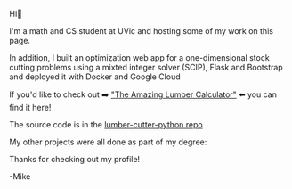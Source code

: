 Hi👋

I'm a math and CS student at UVic and hosting some of my work on this page. 

In addition, I built an optimization web app for a one-dimensional stock cutting problems using a mixted integer solver (SCIP), Flask and Bootstrap and deployed it with Docker and Google Cloud 

If you'd like to check out :arrow_right: ["The Amazing Lumber Calculator"](https://lumber-calculator-python-kmrqin4jgq-uc.a.run.app/calc) :arrow_left:  you can find it here! 

The source code is in the [lumber-cutter-python repo](https://github.com/mjshehan/lumber-calculator-python)

My other projects were all done as part of my degree:


Thanks for checking out my profile!

-Mike


<!---
mjshehan/mjshehan is a ✨ special ✨ repository because its `README.md` (this file) appears on your GitHub profile.
You can click the Preview link to take a look at your changes.
--->
